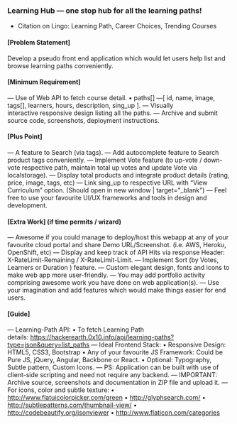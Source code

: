### Learning Hub — one stop hub for all the learning paths!
- Citation on Lingo: Learning Path, Career Choices, Trending Courses
#### [Problem Statement]
Develop a pseudo front end application which would let users help list and browse learning paths conveniently.
#### [Minimum Requirement]
— Use of Web API to fetch course detail.
• paths[] —[ id, name, image, tags[], learners, hours, description, sing_up ].
— Visually interactive responsive design listing all the paths.
— Archive and submit source code, screenshots, deployment instructions.
#### [Plus Point]
— A feature to Search (via tags).
— Add autocomplete feature to Search product tags conveniently.
— Implement Vote feature (to up-vote / down-vote respective path, maintain total up votes and update Vote via localstorage).
— Display total products and integrate product details (rating, price, image, tags, etc)
— Link sing_up to respective URL with “View Curriculum” option. (Should open in new window | target="_blank")
— Feel free to use your favourite UI/UX frameworks and tools in design and development.
#### [Extra Work] (if time permits / wizard)
— Awesome if you could manage to deploy/host this webapp at any of your favourite cloud portal and share Demo URL/Screenshot. (i.e. AWS, Heroku, OpenShift, etc)
— Display and keep track of API Hits via response Header: X-RateLimit-Remaining / X-RateLimit-Limit.
— Implement Sort (by Votes, Learners or Duration ) feature.
— Custom elegant design, fonts and icons to make web app more user-friendly.
— You may add portfolio activity comprising awesome work you have done on web application(s).
— Use your imagination and add features which would make things easier for end users.
#### [Guide]
— Learning-Path API:
• To fetch Learning Path details: https://hackerearth.0x10.info/api/learning-paths?type=json&query=list_paths
— Ideal Frontend Stack:
• Responsive Design: HTML5, CSS3, Bootstrap
• Any of your favourite JS Framework: Could be Pure JS, jQuery, Angular, Backbone or React.
• Optional: Typography, Subtle pattern, Custom Icons.
— PS: Application can be built with use of client-side scripting and need not require any backend.
— IMPORTANT: Archive source, screenshots and documentation in ZIP file and upload it.
— For icons, color and subtle texture:
• http://www.flatuicolorpicker.com/green
• http://glyphsearch.com/
• http://subtlepatterns.com/thumbnail-view/
• http://codebeautify.org/jsonviewer
• http://www.flaticon.com/categories
